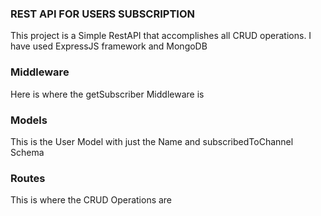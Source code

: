 ### REST API FOR USERS SUBSCRIPTION

This project is a Simple RestAPI that accomplishes all CRUD operations. I have used ExpressJS framework and MongoDB

### Middleware

Here is where the getSubscriber Middleware is


### Models

This is the User Model with just the Name and subscribedToChannel Schema


### Routes

This is where the CRUD Operations are
